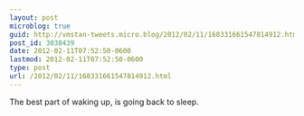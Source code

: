 ```yaml
---
layout: post
microblog: true
guid: http://vmstan-tweets.micro.blog/2012/02/11/168331661547814912.html
post_id: 3038439
date: 2012-02-11T07:52:50-0600
lastmod: 2012-02-11T07:52:50-0600
type: post
url: /2012/02/11/168331661547814912.html
---
```

The best part of waking up, is going back to sleep.
